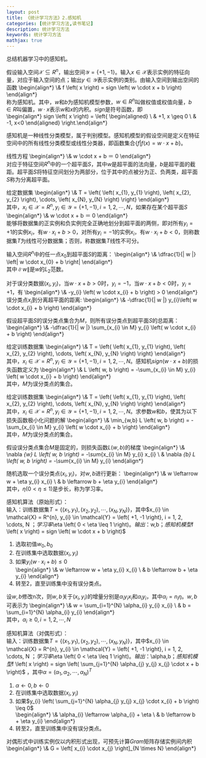 ```yaml
---
layout: post
title: 《统计学习方法》2.感知机
categories: [统计学习方法,读书笔记]
description: 统计学习方法
keywords: 统计学习方法
mathjax: true
---
```


总结机器学习中的感知机。



假设输入空间$\mathcal{X} \subseteq R^{n}$，输出空间$\mathcal{Y} = \left\{+1, -1 \right\}$。输入$x \in \mathcal{X}$表示实例的特征向量，对应于输入空间的点；输出$y \in \mathcal{Y}$表示实例的类别。由输入空间到输出空间的函数
\begin{align*} \\& f \left( x \right) = sign \left( w \cdot x + b \right)  \end{align*}    
称为感知机。其中，$w$和$b$为感知机模型参数，$w \in R^{n}$叫做权值或权值向量，$b \in R$叫偏置，$w \cdot x$表示$w$和$x$的内积。$sign$是符号函数，即  
\begin{align*} sign \left( x \right) = \left\{
\begin{aligned} 
\ &  +1, x \geq 0
\\ & -1, x<0
\end{aligned}
\right.\end{align*} 

感知机是一种线性分类模型，属于判别模型。感知机模型的假设空间是定义在特征空间中的所有线性分类模型或线性分类器，即函数集合$\left\{ f | f \left( x \right) = w \cdot x + b \right\}$。

线性方程
\begin{align*} \\& w \cdot x + b ＝ 0  \end{align*}   
对应于特征空间$R^{n}$中的一个超平面$S$，其中$w$是超平面的法向量，$b$是超平面的截距。超平面$S$将特征空间划分为两部分，位于其中的点被分为正、负两类，超平面$S$称为分离超平面。

给定数据集
\begin{align*} \\& T = \left\{ \left( x_{1}, y_{1} \right), \left( x_{2}, y_{2} \right), \cdots, \left( x_{N}, y_{N} \right) \right\} \end{align*}   
其中，$x_{i} \in \mathcal{X} = R^{n}, y_{i} \in \mathcal{Y} = \left\{ +1, -1 \right\}, i = 1, 2, \cdots, N$，如果存在某个超平面$S$
\begin{align*} \\& w \cdot x + b ＝ 0  \end{align*}   
能够将数据集的正实例和负实例完全正确地划分到超平面的两侧，即对所有$y_{i}=+1$的实例$x_{i}$，有$w \cdot x_{i} + b > 0$，对所有$y_{i}=-1$的实例$x_{i}$，有$w \cdot x_{i} + b < 0$，则称数据集$T$为线性可分数据集；否则，称数据集$T$线性不可分。

输入空间$R^{n}$中的任一点$x_{0}$到超平面$S$的距离：
\begin{align*} \\& \dfrac{1}{\| w \|} \left| w \cdot x_{0} + b \right| \end{align*}    
其中$\| w \|$是$w$的$L_{2}$范数。

对于误分类数据$\left( x_{i}, y_{i} \right)$，当$w \cdot x + b > 0$时，$y_{i}=-1$，当$w \cdot x + b < 0$时，$y_{i}=+1$，有
\begin{align*} \\& -y_{i} \left( w \cdot x_{i} + b \right) > 0  \end{align*}    
误分类点$x_{i}$到分离超平面的距离:
\begin{align*} \\& -\dfrac{1}{\| w \|} y_{i}\left( w \cdot x_{i} + b \right) \end{align*}

假设超平面$S$的误分类点集合为$M$，则所有误分类点到超平面$S$的总距离：
\begin{align*} \\& -\dfrac{1}{\| w \|} \sum_{x_{i} \in M} y_{i} \left( w \cdot x_{i} + b \right) \end{align*}

给定训练数据集
\begin{align*} \\& T = \left\{ \left( x_{1}, y_{1} \right), \left( x_{2}, y_{2} \right), \cdots, \left( x_{N}, y_{N} \right) \right\} \end{align*}   
其中，$x_{i} \in \mathcal{X} = R^{n}, y_{i} \in \mathcal{Y} = \left\{ +1, -1 \right\}, i = 1, 2, \cdots, N$。感知机$sign \left( w \cdot x + b \right)$的损失函数定义为
\begin{align*} \\& L \left( w, b \right) =  -\sum_{x_{i} \in M} y_{i} \left( w \cdot x_{i} + b \right) \end{align*}   
其中，$M$为误分类点的集合。

给定训练数据集
\begin{align*} \\& T = \left\{ \left( x_{1}, y_{1} \right), \left( x_{2}, y_{2} \right), \cdots, \left( x_{N}, y_{N} \right) \right\} \end{align*}   
其中，$x_{i} \in \mathcal{X} = R^{n}, y_{i} \in \mathcal{Y} = \left\{ +1, -1 \right\}, i = 1, 2, \cdots, N$。求参数$w$和$b$，使其为以下损失函数极小化问题的解
\begin{align*} \\& \min_{w,b} L \left( w, b \right) =  -\sum_{x_{i} \in M} y_{i} \left( w \cdot x_{i} + b \right) \end{align*}   
其中，$M$为误分类点的集合。

假设误分类点集合$M$是固定的，则损失函数$L \left( w, b \right)$的梯度
\begin{align*} \\& \nabla _{w} L \left( w, b \right) = -\sum_{x_{i} \in M} y_{i} x_{i} 
\\ & \nabla _{b} L \left( w, b \right) = -\sum_{x_{i} \in M} y_{i} \end{align*}  

随机选取一个误分类点$\left( x_{i}, y_{i} \right)$，对$w, b$进行更新：
\begin{align*} \\& w \leftarrow w + \eta y_{i} x_{i} 
\\ & b \leftarrow b + \eta y_{i} \end{align*}    
其中，$\eta \left( 0 < \eta \leq 1 \right)$是步长，称为学习率。

感知机算法（原始形式）：  
输入：训练数据集$T = \left\{ \left( x_{1}, y_{1} \right), \left( x_{2}, y_{2} \right), \cdots, \left( x_{N}, y_{N} \right) \right\}$，其中$x_{i} \in \mathcal{X} = R^{n}, y_{i} \in \mathcal{Y} = \left\{ +1, -1 \right\}, i = 1, 2, \cdots, N $；学习率$\eta \left( 0 < \eta \leq 1 \right)$。               
输出：$w,b$；感知机模型$f \left( x \right) = sign \left( w \cdot x + b \right)$
1. 选取初值$w_{0},b_{0}$ 
2. 在训练集中选取数据$\left( x_{i}, y_{i} \right)$  
3. 如果$y_{i} \left( w \cdot x_{i} + b \right) \leq 0$  
\begin{align*} \\& w \leftarrow w + \eta y_{i} x_{i} 
\\ & b \leftarrow b + \eta y_{i} \end{align*}  
4. 转至2，直至训练集中没有误分类点。

设$w,b$修改n次，则$w,b$关于$\left( x_{i}, y_{i} \right)$的增量分别是$\alpha_{i} y_{i} x_{i}$和$\alpha_{i} y_{i}$，其中$\alpha_{i} = n_{i} \eta$。$w,b$可表示为
\begin{align*} \\& w = \sum_{i=1}^{N} \alpha_{i} y_{i} x_{i} 
\\ & b = \sum_{i=1}^{N} \alpha_{i} y_{i} \end{align*}    
其中，$\alpha_{i} \geq 0, i=1,2, \cdots, N$

感知机算法（对偶形式）：  
输入：训练数据集$T = \left\{ \left( x_{1}, y_{1} \right), \left( x_{2}, y_{2} \right), \cdots, \left( x_{N}, y_{N} \right) \right\}$，其中$x_{i} \in \mathcal{X} = R^{n}, y_{i} \in \mathcal{Y} = \left\{ +1, -1 \right\}, i = 1, 2, \cdots, N $；学习率$\eta \left( 0 < \eta \leq 1 \right)$。               
输出：$\alpha,b$；感知机模型$f \left( x \right) = sign \left( \sum_{j=1}^{N} \alpha_{j} y_{j} x_{j} \cdot x + b \right)$  ，其中$\alpha = \left( \alpha_{1}, \alpha_{2}, \cdots, \alpha_{N} \right)^{T}$
1. $\alpha \leftarrow 0, b \leftarrow 0$ 
2. 在训练集中选取数据$\left( x_{i}, y_{i} \right)$  
3. 如果$y_{i} \left( \sum_{j=1}^{N} \alpha_{j} y_{j} x_{j} \cdot x_{i} + b \right) \leq 0$  
\begin{align*} \\& \alpha_{i} \leftarrow \alpha_{i} + \eta
\\ & b \leftarrow b + \eta y_{i} \end{align*}  
4. 转至2，直至训练集中没有误分类点。

对偶形式中训练实例仅以内积形式出现，可预先计算$Gram$矩阵存储实例间内积
\begin{align*} \\& G = \left[ x_{i} \cdot x_{j} \right]_{N \times N} \end{align*} 

